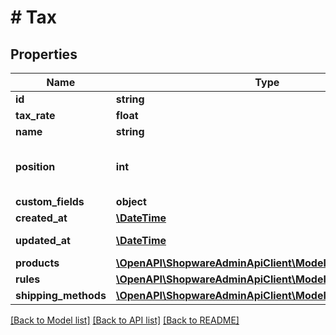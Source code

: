# # Tax

## Properties

Name | Type | Description | Notes
------------ | ------------- | ------------- | -------------
**id** | **string** |  | [optional]
**tax_rate** | **float** |  |
**name** | **string** |  |
**position** | **int** | Added since version: 6.4.0.0. |
**custom_fields** | **object** |  | [optional]
**created_at** | [**\DateTime**](\DateTime.md) |  | [readonly]
**updated_at** | [**\DateTime**](\DateTime.md) |  | [optional] [readonly]
**products** | [**\OpenAPI\ShopwareAdminApiClient\Model\Product[]**](Product.md) |  | [optional]
**rules** | [**\OpenAPI\ShopwareAdminApiClient\Model\TaxRule[]**](TaxRule.md) |  | [optional]
**shipping_methods** | [**\OpenAPI\ShopwareAdminApiClient\Model\ShippingMethod[]**](ShippingMethod.md) |  | [optional]

[[Back to Model list]](../../README.md#models) [[Back to API list]](../../README.md#endpoints) [[Back to README]](../../README.md)
